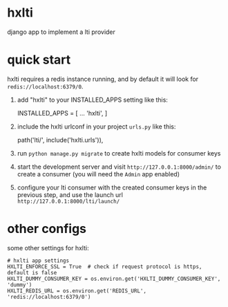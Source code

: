 hxlti
============

django app to implement a lti provider


quick start
============

hxlti requires a redis instance running, and by default it will look for
`redis://localhost:6379/0`.

1. add "hxlti" to your INSTALLED_APPS setting like this:

    INSTALLED_APPS = [
        ...
        'hxlti',
    ]

2. include the hxlti urlconf in your project `urls.py` like this:

    path('lti/', include('hxlti.urls')),

3. run `python manage.py migrate` to create hxlti models for consumer keys

4. start the development server and visit `http://127.0.0.1:8000/admin/` to
   create a consumer (you will need the `Admin` app enabled)

5. configure your lti consumer with the created consumer keys in the previous
   step, and use the launch url `http://127.0.0.1:8000/lti/launch/`


other configs
=============

some other settings for hxlti:

    # hxlti app settings
    HXLTI_ENFORCE_SSL = True  # check if request protocol is https, default is false
    HXLTI_DUMMY_CONSUMER_KEY = os.environ.get('HXLTI_DUMMY_CONSUMER_KEY', 'dummy')
    HXLTI_REDIS_URL = os.environ.get('REDIS_URL', 'redis://localhost:6379/0')










